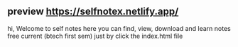 ## preview  https://selfnotex.netlify.app/

hi, Welcome to self notes here you can find, view, download and learn notes free  current (btech first sem) just by click the index.html file 
